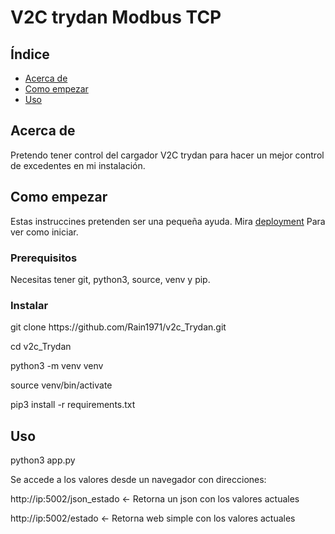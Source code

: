 # V2C trydan Modbus TCP
## Índice

- [Acerca de](#about)
- [Como empezar](#getting_started)
- [Uso](#usage)

## Acerca de <a name = "about"></a>

Pretendo tener control del cargador V2C trydan para hacer un mejor control de excedentes en mi instalación.

## Como empezar <a name = "getting_started"></a>

Estas instruccines pretenden ser una pequeña ayuda. Mira [deployment](#deployment) Para ver como iniciar.

### Prerequisitos

Necesitas tener git, python3, source, venv y pip.

### Instalar

<p>git clone https://github.com/Rain1971/v2c_Trydan.git</p>
<p>cd v2c_Trydan</p>
<p>python3 -m venv venv</p>
<p>source venv/bin/activate</p>
<p>pip3 install -r requirements.txt</p>

## Uso <a name = "usage"></a>

<p>python3 app.py</p>
<p>Se accede a los valores desde un navegador con direcciones:</p>
      <p>http://ip:5002/json_estado  <- Retorna un json con los valores actuales</p>
      <p>http://ip:5002/estado       <- Retorna web simple con los valores actuales</p>

